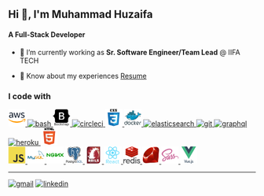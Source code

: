 ## Hi 👋, I'm Muhammad Huzaifa

#### A Full-Stack Developer

- 🔭  I’m currently working as <b>Sr. Software Engineer/Team Lead</b> @ IIFA TECH

- 📄 Know about my experiences [Resume](https://drive.google.com/file/d/1KDsfvYoUE6y2zwElWIM33O1kBb0Wfcd_/view)

### I code with
<p align="left">
  <a href="https://aws.amazon.com" target="_blank" rel="noreferrer"> <img
      src="https://raw.githubusercontent.com/devicons/devicon/master/icons/amazonwebservices/amazonwebservices-original-wordmark.svg"
      alt="aws" width="35" height="35" /> </a> <a href="https://www.gnu.org/software/bash/" target="_blank"
    rel="noreferrer"> <img src="https://www.vectorlogo.zone/logos/gnu_bash/gnu_bash-icon.svg" alt="bash" width="35"
      height="35" /> </a> <a href="https://getbootstrap.com" target="_blank" rel="noreferrer"> <img
      src="https://raw.githubusercontent.com/devicons/devicon/master/icons/bootstrap/bootstrap-plain-wordmark.svg"
      alt="bootstrap" width="35" height="35" /> </a> <a href="https://circleci.com" target="_blank" rel="noreferrer">
    <img src="https://www.vectorlogo.zone/logos/circleci/circleci-icon.svg" alt="circleci" width="35" height="35" />
  </a> <a href="https://www.w3schools.com/css/" target="_blank" rel="noreferrer"> <img
      src="https://raw.githubusercontent.com/devicons/devicon/master/icons/css3/css3-original-wordmark.svg" alt="css3"
      width="35" height="35" /> </a> <a href="https://www.docker.com/" target="_blank" rel="noreferrer"> <img
      src="https://raw.githubusercontent.com/devicons/devicon/master/icons/docker/docker-original-wordmark.svg"
      alt="docker" width="35" height="35" /> </a> <a href="https://www.elastic.co" target="_blank" rel="noreferrer">
    <img src="https://www.vectorlogo.zone/logos/elastic/elastic-icon.svg" alt="elasticsearch" width="35" height="35" />
  </a> <a href="https://git-scm.com/" target="_blank" rel="noreferrer"> <img
      src="https://www.vectorlogo.zone/logos/git-scm/git-scm-icon.svg" alt="git" width="35" height="35" /> </a> <a
    href="https://graphql.org" target="_blank" rel="noreferrer"> <img
      src="https://www.vectorlogo.zone/logos/graphql/graphql-icon.svg" alt="graphql" width="35" height="35" /> </a> <a
    href="https://heroku.com" target="_blank" rel="noreferrer"> <img
      src="https://www.vectorlogo.zone/logos/heroku/heroku-icon.svg" alt="heroku" width="35" height="35" /> </a> <a
    href="https://www.w3.org/html/" target="_blank" rel="noreferrer"> <img
      src="https://raw.githubusercontent.com/devicons/devicon/master/icons/html5/html5-original-wordmark.svg"
      alt="html5" width="35" height="35" /> </a><br/> <a href="https://developer.mozilla.org/en-US/docs/Web/JavaScript"
    target="_blank" rel="noreferrer"> <img
      src="https://raw.githubusercontent.com/devicons/devicon/master/icons/javascript/javascript-original.svg"
      alt="javascript" width="35" height="35" /> </a> <a href="https://www.mysql.com/" target="_blank" rel="noreferrer">
    <img src="https://raw.githubusercontent.com/devicons/devicon/master/icons/mysql/mysql-original-wordmark.svg"
      alt="mysql" width="35" height="35" /> </a> <a href="https://www.nginx.com" target="_blank" rel="noreferrer"> <img
      src="https://raw.githubusercontent.com/devicons/devicon/master/icons/nginx/nginx-original.svg" alt="nginx"
      width="35" height="35" /> </a> <a href="https://www.postgresql.org" target="_blank" rel="noreferrer"> <img
      src="https://raw.githubusercontent.com/devicons/devicon/master/icons/postgresql/postgresql-original-wordmark.svg"
      alt="postgresql" width="35" height="35" /> </a> <a href="https://rubyonrails.org" target="_blank"
    rel="noreferrer"> <img
      src="https://raw.githubusercontent.com/devicons/devicon/master/icons/rails/rails-original-wordmark.svg"
      alt="rails" width="35" height="35" /> </a> <a href="https://reactjs.org/" target="_blank" rel="noreferrer"> <img
      src="https://raw.githubusercontent.com/devicons/devicon/master/icons/react/react-original-wordmark.svg"
      alt="react" width="35" height="35" /> </a> <a href="https://redis.io" target="_blank" rel="noreferrer"> <img
      src="https://raw.githubusercontent.com/devicons/devicon/master/icons/redis/redis-original-wordmark.svg"
      alt="redis" width="35" height="35" /> </a> <a href="https://www.ruby-lang.org/en/" target="_blank"
    rel="noreferrer"> <img src="https://raw.githubusercontent.com/devicons/devicon/master/icons/ruby/ruby-original.svg"
      alt="ruby" width="35" height="35" /> </a> <a href="https://sass-lang.com" target="_blank" rel="noreferrer"> <img
      src="https://raw.githubusercontent.com/devicons/devicon/master/icons/sass/sass-original.svg" alt="sass" width="35"
      height="35" /> </a> <a href="https://vuejs.org/" target="_blank" rel="noreferrer"> <img
      src="https://raw.githubusercontent.com/devicons/devicon/master/icons/vuejs/vuejs-original-wordmark.svg"
      alt="vuejs" width="35" height="35" /> </a>
</p>

---

[![gmail](https://img.shields.io/badge/Gmail-gray.svg?colorA=363636&colorB=red&logo=gmail&style=for-the-badge)][gmail]
[![linkedin](https://img.shields.io/badge/LinkedIn-red.svg?colorA=blue&colorB=005b8e&style=for-the-badge&logo=linkedin)][linkedin]

[gmail]: mailto:huzaifadev05@gmail.com
[linkedin]: https://www.linkedin.com/in/muhammad-huzaifa-dev
[g]: https://github.com/m-huzaifa

